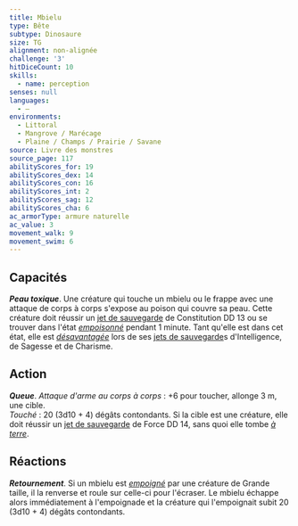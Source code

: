 ```yaml
---
title: Mbielu
type: Bête
subtype: Dinosaure
size: TG
alignment: non-alignée
challenge: '3'
hitDiceCount: 10
skills:
  - name: perception
senses: null
languages:
  - —
environments:
  - Littoral
  - Mangrove / Marécage
  - Plaine / Champs / Prairie / Savane
source: Livre des monstres
source_page: 117
abilityScores_for: 19
abilityScores_dex: 14
abilityScores_con: 16
abilityScores_int: 2
abilityScores_sag: 12
abilityScores_cha: 6
ac_armorType: armure naturelle
ac_value: 3
movement_walk: 9
movement_swim: 6
---
```

## Capacités
_**Peau toxique**_. Une créature qui touche un mbielu ou le frappe avec une attaque de corps à corps s'expose au poison qui couvre sa peau. Cette créature doit réussir un [jet de sauvegarde](/utiliser-les-caracteristiques/#jets-de-sauvegarde) de Constitution DD 13 ou se trouver dans l'état [_empoisonné_](/gerer-la-sante-du-personnage/#empoisonne) pendant 1 minute. Tant qu'elle est dans cet état, elle est [_désavantagée_](/utiliser-les-caracteristiques/#avantage-et-desavantage) lors de ses [jets de sauvegarde](/utiliser-les-caracteristiques/#jets-de-sauvegarde)s d'Intelligence, de Sagesse et de Charisme.

## Action
_**Queue**_. _Attaque d'arme au corps à corps_ : +6 pour toucher, allonge 3 m, une cible.  
_Touché_ : 20 (3d10 + 4) dégâts contondants. Si la cible est une créature, elle doit réussir un [jet de sauvegarde](/utiliser-les-caracteristiques/#jets-de-sauvegarde) de Force DD 14, sans quoi elle tombe [_à terre_](/gerer-la-sante-du-personnage/#a-terre).

## Réactions
_**Retournement**_. Si un mbielu est [_empoigné_](/gerer-la-sante-du-personnage/#empoigne) par une créature de Grande taille, il la renverse et roule sur celle-ci pour l'écraser. Le mbielu échappe alors immédiatement à l'empoignade et la créature qui l'empoignait subit 20 (3d10 + 4) dégâts contondants.
